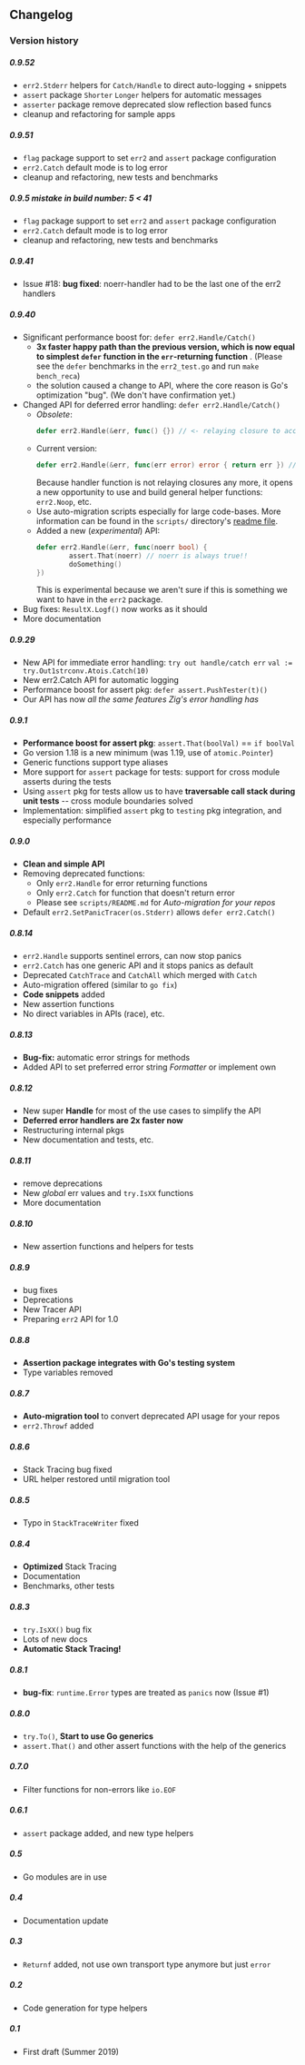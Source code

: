 ## Changelog

### Version history

##### 0.9.52
- `err2.Stderr` helpers for `Catch/Handle` to direct auto-logging + snippets
- `assert` package `Shorter` `Longer` helpers for automatic messages
- `asserter` package remove deprecated slow reflection based funcs
- cleanup and refactoring for sample apps

##### 0.9.51
- `flag` package support to set `err2` and `assert` package configuration
- `err2.Catch` default mode is to log error
- cleanup and refactoring, new tests and benchmarks

##### 0.9.5 **mistake in build number: 5 < 41**
- `flag` package support to set `err2` and `assert` package configuration
- `err2.Catch` default mode is to log error
- cleanup and refactoring, new tests and benchmarks

##### 0.9.41
- Issue #18: **bug fixed**: noerr-handler had to be the last one of the err2
  handlers

##### 0.9.40
- Significant performance boost for: `defer err2.Handle/Catch()`
  - **3x faster happy path than the previous version, which is now equal to
    simplest `defer` function in the `err`-returning function** . (Please see
    the `defer` benchmarks in the `err2_test.go` and run `make bench_reca`)
  - the solution caused a change to API, where the core reason is Go's
    optimization "bug". (We don't have confirmation yet.)
- Changed API for deferred error handling: `defer err2.Handle/Catch()`
  - *Obsolete*:
    ```go
    defer err2.Handle(&err, func() {}) // <- relaying closure to access err val
    ```
  - Current version:
    ```go
    defer err2.Handle(&err, func(err error) error { return err }) // not a closure
    ```
    Because handler function is not relaying closures any more, it opens a new
    opportunity to use and build general helper functions: `err2.Noop`, etc.
  - Use auto-migration scripts especially for large code-bases. More information
    can be found in the `scripts/` directory's [readme file](./scripts/README.md).
  - Added a new (*experimental*) API:
    ```go
    defer err2.Handle(&err, func(noerr bool) {
            assert.That(noerr) // noerr is always true!!
            doSomething()
    })
    ```
    This is experimental because we aren't sure if this is something we want to
    have in the `err2` package.
- Bug fixes: `ResultX.Logf()` now works as it should
- More documentation

##### 0.9.29
- New API for immediate error handling: `try out handle/catch err`
  `val := try.Out1strconv.Atois.Catch(10)`
- New err2.Catch API for automatic logging
- Performance boost for assert pkg: `defer assert.PushTester(t)()`
- Our API has now *all the same features Zig's error handling has*

##### 0.9.1
- **Performance boost for assert pkg**: `assert.That(boolVal)` == `if boolVal`
- Go version 1.18 is a new minimum (was 1.19, use of `atomic.Pointer`)
- Generic functions support type aliases
- More support for `assert` package for tests: support for cross module asserts
  during the tests
- Using `assert` pkg for tests allow us to have **traversable call stack
  during unit tests** -- cross module boundaries solved
- Implementation: simplified `assert` pkg to `testing` pkg integration, and
  especially performance

##### 0.9.0
- **Clean and simple API**
- Removing deprecated functions:
    - Only `err2.Handle` for error returning functions
    - Only `err2.Catch` for function that doesn't return error
    - Please see `scripts/README.md` for *Auto-migration for your repos*
- Default `err2.SetPanicTracer(os.Stderr)` allows `defer err2.Catch()`

##### 0.8.14
- `err2.Handle` supports sentinel errors, can now stop panics
- `err2.Catch` has one generic API and it stops panics as default
- Deprecated `CatchTrace` and `CatchAll` which merged with `Catch`
- Auto-migration offered (similar to `go fix`)
- **Code snippets** added
- New assertion functions
- No direct variables in APIs (race), etc.

##### 0.8.13
- **Bug-fix:** automatic error strings for methods
- Added API to set preferred error string *Formatter* or implement own

##### 0.8.12
- New super **Handle** for most of the use cases to simplify the API
- **Deferred error handlers are 2x faster now**
- Restructuring internal pkgs
- New documentation and tests, etc.

##### 0.8.11
- remove deprecations
- New *global* err values and `try.IsXX` functions
- More documentation

##### 0.8.10
- New assertion functions and helpers for tests

##### 0.8.9
- bug fixes
- Deprecations
- New Tracer API
- Preparing `err2` API for 1.0

##### 0.8.8
- **Assertion package integrates with Go's testing system**
- Type variables removed

##### 0.8.7
- **Auto-migration tool** to convert deprecated API usage for your repos
- `err2.Throwf` added

##### 0.8.6
- Stack Tracing bug fixed
- URL helper restored until migration tool

##### 0.8.5
- Typo in `StackTraceWriter` fixed

##### 0.8.4
- **Optimized** Stack Tracing
- Documentation
- Benchmarks, other tests

##### 0.8.3
- `try.IsXX()` bug fix
- Lots of new docs
- **Automatic Stack Tracing!**

##### 0.8.1
- **bug-fix**: `runtime.Error` types are treated as `panics` now (Issue #1)

##### 0.8.0
- `try.To()`, **Start to use Go generics**
- `assert.That()` and other assert functions with the help of the generics

##### 0.7.0
- Filter functions for non-errors like `io.EOF`

##### 0.6.1
- `assert` package added, and new type helpers

##### 0.5
- Go modules are in use

##### 0.4
- Documentation update

##### 0.3
- `Returnf` added, not use own transport type anymore but just `error`

##### 0.2
- Code generation for type helpers

##### 0.1
- First draft (Summer 2019)

